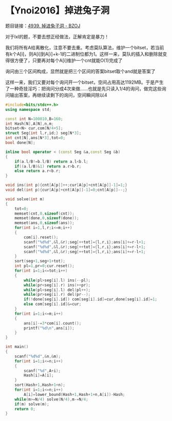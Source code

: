 # 【Ynoi2016】掉进兔子洞

题目链接：[4939. 掉进兔子洞  -  BZOJ](https://www.lydsy.com/JudgeOnline/problem.php?id=4939)

对于lxl的题，不要去想正经做法，正解肯定是暴力！

我们将所有A给离散化，注意不要去重。考虑莫队算法，维护一个bitset，若当前有k个A\[i\]，则A\[i\]到A\[i\]+k-1的二进制位都为1。这样一来，莫队的插入和删除就变得很方便了，只要再对每个A\[i\]维护一个cnt就能O(1)完成了

询问由三个区间构成，显然就是把三个区间的答案bitset取个and就是答案了

这样一来，我们又要对每个询问开一个bitset，空间占用高达1192MB。于是产生了一种奇技淫巧：把询问分成4次来做……也就是先只读入1/4的询问，做完这些询问输出答案，再继续读剩下的询问，空间瞬间除以4

```cpp
#include<bits/stdc++.h>
using namespace std;

const int N=100010,B=160;
int Hash[N],A[N],n,m;
bitset<N> cur,com[N/4+5];
struct Seg{int l,r,id;} seg[N*3];
int cnt[N],ans[N*3],tot=0;
bool done[N];

inline bool operator < (const Seg &a,const Seg &b)
{
    if(a.l/B!=b.l/B) return a.l<b.l;
    if((a.l/B)&1) return a.r>b.r;
    else return a.r<b.r;
}

void ins(int p){cnt[A[p]]++;cur[A[p]+cnt[A[p]]-1]=1;}
void del(int p){cur[A[p]+cnt[A[p]]-1]=0;cnt[A[p]]--;}

void solve(int m)
{
    tot=0;
    memset(cnt,0,sizeof(cnt));
    memset(done,0,sizeof(done));
    memset(ans,0,sizeof(ans));
    for(int i=1,l,r;i<=m;i++)
    {
        com[i].reset();
        scanf("%d%d",&l,&r);seg[++tot]={l,r,i};ans[i]+=r-l+1;
        scanf("%d%d",&l,&r);seg[++tot]={l,r,i};ans[i]+=r-l+1;
        scanf("%d%d",&l,&r);seg[++tot]={l,r,i};ans[i]+=r-l+1;
    }
    sort(seg+1,seg+1+tot);
    int pl=1,pr=0;cur.reset();
    for(int i=1;i<=tot;i++)
    {
        while(pl>seg[i].l) ins(--pl);
        while(pr<seg[i].r) ins(++pr);
        while(pl<seg[i].l) del(pl++);
        while(pr>seg[i].r) del(pr--);
        if(!done[seg[i].id]) com[seg[i].id]=cur,done[seg[i].id]=1;
        else com[seg[i].id]&=cur;
    }
    for(int i=1;i<=m;i++)
    {
        ans[i]-=3*com[i].count();
        printf("%d\n",ans[i]);
    }
}

int main()
{
    scanf("%d%d",&n,&m);
    for(int i=1;i<=n;i++)
    {
        scanf("%d",A+i);
        Hash[i]=A[i];
    }
    sort(Hash+1,Hash+1+n);
    for(int i=1;i<=n;i++)
        A[i]=lower_bound(Hash+1,Hash+1+n,A[i])-Hash;
    while(m>=N/4) solve(N/4),m-=N/4;
    if(m) solve(m);
    return 0;
}
```

